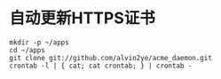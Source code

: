 # 自动更新HTTPS证书


```
mkdir -p ~/apps
cd ~/apps
git clone git://github.com/alvin2ye/acme_daemon.git
crontab -l | { cat; cat crontab; } | crontab -
```
